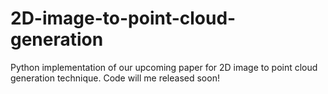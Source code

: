 # 2D-image-to-point-cloud-generation
Python implementation of our upcoming paper for 2D image to point cloud generation technique.
Code will me released soon!
